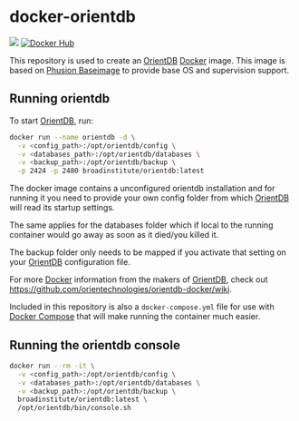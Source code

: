 docker-orientdb
===============
[![](https://badge.imagelayers.io/broadinstitute/orientdb:2.1.0.svg)](https://imagelayers.io/?images=broadinstitute/orientdb:2.1.0 'Get your own badge on imagelayers.io')
[![Docker Hub](http://img.shields.io/badge/docker-hub-brightgreen.svg?style=flat)](https://registry.hub.docker.com/u/broadinstitute/orientdb/)

This repository is used to create an [OrientDB][1] [Docker][2] image.  This image is based on [Phusion Baseimage][3] to provide base OS and supervision support.

Running orientdb
----------------

To start [OrientDB][1], run:

```bash
docker run --name orientdb -d \
  -v <config_path>:/opt/orientdb/config \
  -v <databases_path>:/opt/orientdb/databases \
  -v <backup_path>:/opt/orientdb/backup \
  -p 2424 -p 2480 broadinstitute/orientdb:latest
```

The docker image contains a unconfigured orientdb installation and for running it you need to provide your own config folder from which [OrientDB][1] will read its startup settings.

The same applies for the databases folder which if local to the running container would go away as soon as it died/you killed it.

The backup folder only needs to be mapped if you activate that setting on your [OrientDB][1] configuration file.

For more [Docker][2] information from the makers of [OrientDB][1], check out https://github.com/orientechnologies/orientdb-docker/wiki.

Included in this repository is also a `docker-compose.yml` file for use with [Docker Compose][4] that will make running the container much easier.

Running the orientdb console
----------------------------

```bash
docker run --rm -it \
  -v <config_path>:/opt/orientdb/config \
  -v <databases_path>:/opt/orientdb/databases \
  -v <backup_path>:/opt/orientdb/backup \
  broadinstitute/orientdb:latest \
  /opt/orientdb/bin/console.sh
```

[1]: http://www.orientdb.org "OrientDB"
[2]: https://www.docker.com/ "Docker"
[3]: http://phusion.github.io/baseimage-docker/ "Phusion Baseimage"
[4]: https://docs.docker.com/compose/ "Docker Compose"